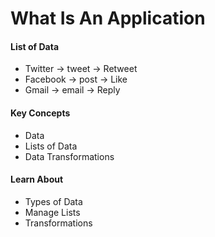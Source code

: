 # What Is An Application

#### List of Data

- Twitter -> tweet -> Retweet
- Facebook -> post -> Like
- Gmail -> email -> Reply

#### Key Concepts

- Data
- Lists of Data
- Data Transformations

#### Learn About

- Types of Data
- Manage Lists
- Transformations
